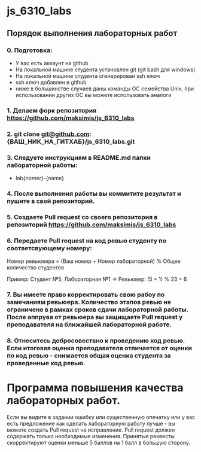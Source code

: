 # js_6310_labs

## Порядок выполнения лабораторных работ
### 0. Подготовка:
- У вас есть аккаунт на github
- На локальной машине студента установлен git (git bash для windows)
- На локальной машине студента сгенерирован ssh ключ
- ssh ключ добавлен в github
- ниже в большинстве случаев даны команды ОС семейства Unix, при использовании других ОС вы можете использовать аналоги
### 1. Делаем форк репозитория https://github.com/maksimis/js_6310_labs 
### 2. git clone git@github.com:{ВАШ_НИК_НА_ГИТХАБ}/js_6310_labs.git
### 3. Следуете инструкциям в README.md папки лабораторной работы:
- lab{nomer}-{name}
### 4. После выполнения работы вы коммитите результат и пушите в свой репозиторий. 
### 5. Создаете Pull request со своего репозитория в репозиторий https://github.com/maksimis/js_6310_labs 
### 6. Передаете Pull request на код ревью студенту по соответсвующему номеру:

Номер ревьювера = (Ваш номер + Номер лабораторной) % Общее количество студентов

Пример: Студент №5, Лабораторная №1 → Ревьювер: (5 + 1) % 23 = 6
### 7. Вы имеете право корректировать свою рабоу по замечаниям ревьюера. Количество этапов ревью не ограничено в рамках сроков сдачи лабораторной работы. После аппрува от ревьюера вы защищаете Pull request у преподавателя на ближайшей лабораторной работе.

### 8. Отнеситесь добросовествно к проведению код ревью. Если итоговая оценка преподавателя отличается от оценки по код ревью - снижается общая оценка студента за проведенные код ревью.

# Программа повышения качества лабораторных работ. 
Если вы видите в задании ошибку или существенную опечатку или у вас есть предложение как сделать лабораторную работу лучше - вы можете создать Pull request на исправление. Pull request должен содержать только необходимые изменения. Принятые реквесты скорректируют оценки меньше 5 баллов на 1 балл в большую сторону.